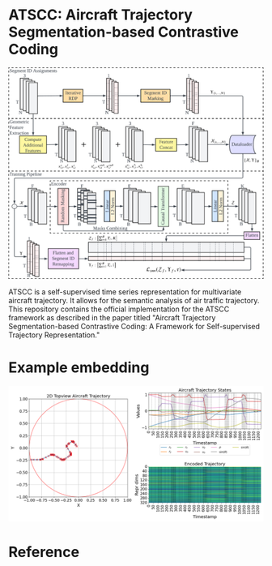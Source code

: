 # ATSCC: Aircraft Trajectory Segmentation-based Contrastive Coding

![Screenshot](atscc.png)

ATSCC is a self-supervised time series representation for multivariate aircraft trajectory. It allows for the semantic analysis of air traffic trajectory. This repository contains the official implementation for the ATSCC framework as described in the paper titled "Aircraft Trajectory Segmentation-based Contrastive Coding: A Framework for Self-supervised Trajectory Representation."

# Example embedding

![Screenshot](embedding.png)

# Reference
